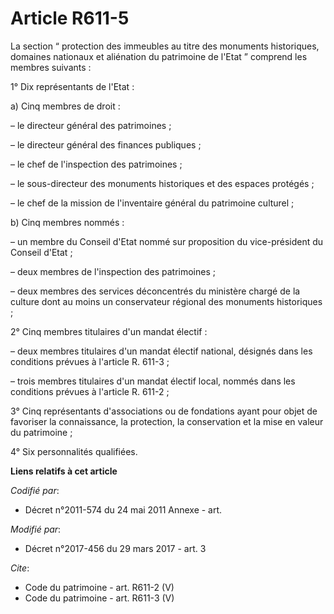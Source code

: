 # Article R611-5

La section “ protection des immeubles au titre des monuments historiques, domaines nationaux et aliénation du patrimoine de
l'Etat ” comprend les membres suivants :

1° Dix représentants de l'Etat :

a) Cinq membres de droit :

– le directeur général des patrimoines ;

– le directeur général des finances publiques ;

– le chef de l'inspection des patrimoines ;

– le sous-directeur des monuments historiques et des espaces protégés ;

– le chef de la mission de l'inventaire général du patrimoine culturel ;

b) Cinq membres nommés :

– un membre du Conseil d'Etat nommé sur proposition du vice-président du Conseil d'Etat ;

– deux membres de l'inspection des patrimoines ;

– deux membres des services déconcentrés du ministère chargé de la culture dont au moins un conservateur régional des
monuments historiques ;

2° Cinq membres titulaires d'un mandat électif :

– deux membres titulaires d'un mandat électif national, désignés dans les conditions prévues à l'article R. 611-3 ;

– trois membres titulaires d'un mandat électif local, nommés dans les conditions prévues à l'article R. 611-2 ;

3° Cinq représentants d'associations ou de fondations ayant pour objet de favoriser la connaissance, la protection, la
conservation et la mise en valeur du patrimoine ;

4° Six personnalités qualifiées.

**Liens relatifs à cet article**

_Codifié par_:

  - Décret n°2011-574 du 24 mai 2011 Annexe - art.

_Modifié par_:

  - Décret n°2017-456 du 29 mars 2017 - art. 3

_Cite_:

  - Code du patrimoine - art. R611-2 (V)
  - Code du patrimoine - art. R611-3 (V)
